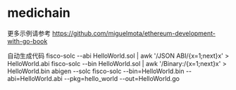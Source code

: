# medichain
更多示例请参考
https://github.com/miguelmota/ethereum-development-with-go-book

自动生成代码
fisco-solc --abi HelloWorld.sol | awk '/JSON ABI/{x=1;next}x' > HelloWorld.abi
fisco-solc --bin HelloWorld.sol | awk '/Binary:/{x=1;next}x' > HelloWorld.bin
abigen --solc fisco-solc --bin=HelloWorld.bin --abi=HelloWorld.abi --pkg=hello_world --out=HelloWorld.go